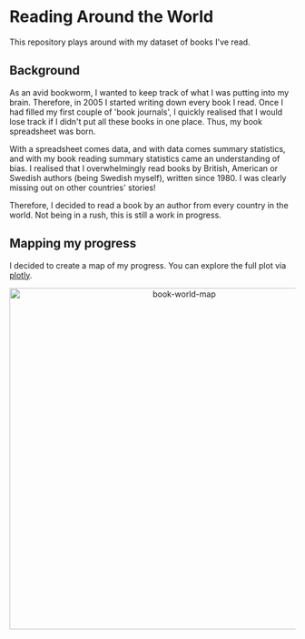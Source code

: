 # Reading Around the World

This repository plays around with my dataset of books I've read. 

## Background
As an avid bookworm, I wanted to keep track of what I was putting into my brain. Therefore, in 2005 I started writing down every book I read. Once I had filled my first couple of 'book journals', I quickly realised that I would lose track if I didn't put all these books in one place. Thus, my book spreadsheet was born.

With a spreadsheet comes data, and with data comes summary statistics, and with my book reading summary statistics came an understanding of bias. I realised that I overwhelmingly read books by British, American or Swedish authors (being Swedish myself), written since 1980. I was clearly missing out on other countries' stories! 

Therefore, I decided to read a book by an author from every country in the world. Not being in a rush, this is still a work in progress. 

## Mapping my progress

I decided to create a map of my progress. You can explore the full plot via [plotly](https://plot.ly/~cisven/2/number-of-books-read-per-country/ "My book world map on plotly").

<div>
    <a href="https://plot.ly/~cisven/2/?share_key=SOx1qXzkLDyu5arQqcFlwr" target="_blank" title="book-world-map" style="display: block; text-align: center;"><img src="https://plot.ly/~cisven/2.png?share_key=SOx1qXzkLDyu5arQqcFlwr" alt="book-world-map" style="max-width: 100%;width: 600px;"  width="600" onerror="this.onerror=null;this.src='https://plot.ly/404.png';" /></a>
</div>


